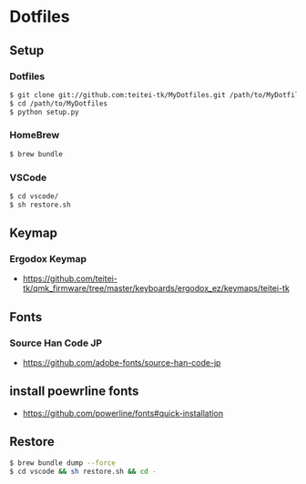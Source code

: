 # Dotfiles

## Setup

### Dotfiles

```bash
$ git clone git://github.com:teitei-tk/MyDotfiles.git /path/to/MyDotfiles
$ cd /path/to/MyDotfiles
$ python setup.py
```

### HomeBrew

```bash
$ brew bundle
```

### VSCode

```bash
$ cd vscode/
$ sh restore.sh
```

## Keymap

### Ergodox Keymap

- https://github.com/teitei-tk/qmk_firmware/tree/master/keyboards/ergodox_ez/keymaps/teitei-tk

## Fonts

### Source Han Code JP

- https://github.com/adobe-fonts/source-han-code-jp

## install poewrline fonts

- https://github.com/powerline/fonts#quick-installation

## Restore

```bash
$ brew bundle dump --force
$ cd vscode && sh restore.sh && cd -
```
